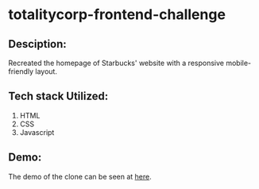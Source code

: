# totalitycorp-frontend-challenge

## Desciption:
Recreated the homepage of Starbucks' website with a responsive mobile-friendly layout.

## Tech stack Utilized:
1. HTML
2. CSS
3. Javascript

## Demo:
The demo of the clone can be seen at [here](https://totalitycorp-frontend-challenge-88peecm2f-chideenma.vercel.app/).





